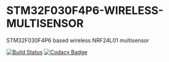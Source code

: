 # STM32F030F4P6-WIRELESS-MULTISENSOR

STM32F030F4P6 based wireless NRF24L01 multisensor

[![Build Status](https://travis-ci.com/a5021/STM32F030F4P6-WIRELESS-MULTISENSOR.svg?branch=master)](https://travis-ci.com/a5021/STM32F030F4P6-WIRELESS-MULTISENSOR)  [![Codacy Badge](https://api.codacy.com/project/badge/Grade/6d2e14179b0f43d2af337182e3b15ffd)](https://www.codacy.com/app/a5021/STM32F030F4P6-WIRELESS-MULTISENSOR?utm_source=github.com&amp;utm_medium=referral&amp;utm_content=a5021/STM32F030F4P6-WIRELESS-MULTISENSOR&amp;utm_campaign=Badge_Grade)

